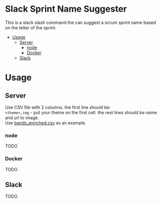 Slack Sprint Name Suggester
===========================
This is a slack slash command the can suggest a scrum sprint name based on the letter of the sprint.
* [Usage](#Usage)
  * [Server](#server)
    * [node](#node)
    * [Docker](#docker)
  * [Slack](#slack)

# Usage  
## Server
Use CSV file with 2 columns. the first line should be:  
`<theme>,img` - put your theme on the first cell. the rest lines should be name and url to image.  
Use [bands_enriched.csv](bands_enriched.csv) as an example.
### node
TODO
### Docker
TODO
## Slack
TODO


